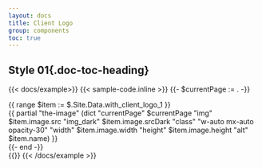 ```yaml
---
layout: docs
title: Client Logo
group: components
toc: true
---
```

## Style 01{.doc-toc-heading}
{{< docs/example>}}
{{< sample-code.inline >}}
{{- $currentPage := .  -}}
<div class="py-10">
	<div class="slick-slider thumb" data-slick-options='{"slidesToShow": 5,"focusOnSelect": true,"arrows": false, "dots": false, "responsive":[{"breakpoint":992,"settings":{"dots":true,"slidesToShow":3}},{"breakpoint":768,"settings":{"dots":true,"slidesToShow":3}},{"breakpoint":576,"settings":{"dots":true,"slidesToShow":2}}] }'>
		{{ range $item := $.Site.Data.with_client_logo_1 }}
            <div class="client-logo-item">
                {{  partial "the-image" (dict "currentPage" $currentPage "img" $item.image.src "img_dark" $item.image.srcDark "class" "w-auto mx-auto opacity-30" "width" $item.image.width "height" $item.image.height "alt" $item.name) }}
            </div>
		{{- end -}}
	</div>
</div>
{{</ sample-code.inline >}}
{{< /docs/example >}}
